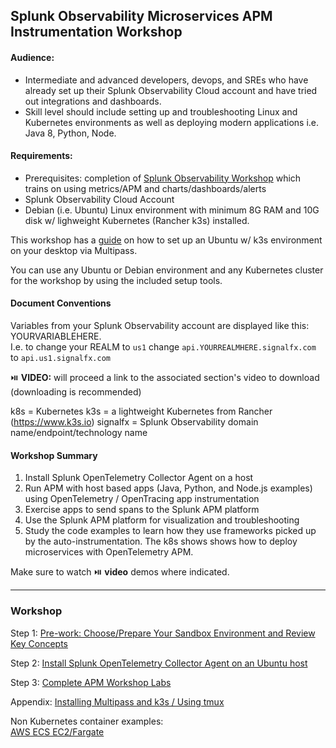 ## Splunk Observability Microservices APM Instrumentation Workshop

#### Audience:
* Intermediate and advanced developers, devops, and SREs who have already set up their Splunk Observability Cloud account and have tried out integrations and dashboards.
* Skill level should include setting up and troubleshooting Linux and Kubernetes environments as well as deploying modern applications i.e. Java 8, Python, Node.

#### Requirements:   
* Prerequisites: completion of [Splunk Observability Workshop](https://signalfx.github.io/observability-workshop/latest/) which trains on using metrics/APM and charts/dashboards/alerts  
* Splunk Observability Cloud Account
* Debian (i.e. Ubuntu) Linux environment with minimum 8G RAM and 10G disk w/ lighweight Kubernetes (Rancher k3s) installed. 

This workshop has a [guide](./workshop-steps/1-prep.md) on how to set up an Ubuntu w/ k3s environment on your desktop via Multipass.  

You can use any Ubuntu or Debian environment and any Kubernetes cluster for the workshop by using the included setup tools.  

#### Document Conventions

Variables from your Splunk Observability account are displayed like this: YOURVARIABLEHERE.   
I.e. to change your REALM to `us1` change `api.YOURREALMHERE.signalfx.com` to `api.us1.signalfx.com`  

:play_or_pause_button: **VIDEO:** will proceed a link to the associated section's video to download (downloading is recommended)  

k8s = Kubernetes
k3s = a lightweight Kubernetes from Rancher (https://www.k3s.io)
signalfx = Splunk Observability domain name/endpoint/technology name

#### Workshop Summary

1. Install Splunk OpenTelemetry Collector Agent on a host
2. Run APM with host based apps (Java, Python, and Node.js examples) using OpenTelemetry / OpenTracing app instrumentation
4. Exercise apps to send spans to the Splunk APM platform
5. Use the Splunk APM platform for visualization and troubleshooting
6. Study the code examples to learn how they use frameworks picked up by the auto-instrumentation. The k8s shows shows how to deploy microservices with OpenTelemetry APM. 

Make sure to watch :play_or_pause_button: **video** demos where indicated.

***

### Workshop

Step 1: [Pre-work: Choose/Prepare Your Sandbox Environment and Review Key Concepts](./workshop-steps/1-prep.md)  

Step 2: [Install Splunk OpenTelemetry Collector Agent on an Ubuntu host](./workshop-steps/2-otelagent.md)  

Step 3: [Complete APM Workshop Labs](./workshop-steps/3-workshop-labs.md)  

Appendix: [Installing Multipass and k3s / Using tmux](./workshop-steps/4-appendix.md)

Non Kubernetes container examples:  
[AWS ECS EC2/Fargate ](misc)
